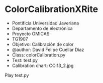 # ColorCalibrationXRite 
- Pontificia Universidad Javeriana
- Departamento de electrónica
- Proyecto OMICAS
- TG1907
- Objetivo: Calibración de color
- @author: David Felipe Cuellar Diaz
- Class: colorCalibration.py
- Test: test.py
- Calibration chart: CCi13_2.jpg

Play test.py
